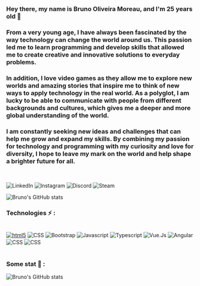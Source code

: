 

### Hey there, my name is Bruno Oliveira Moreau, and I'm 25 years old 👋 

### From a very young age, I have always been fascinated by the way technology can change the world around us. This passion led me to learn programming and develop skills that allowed me to create creative and innovative solutions to everyday problems.

###  In addition, I love video games as they allow me to explore new worlds and amazing stories that inspire me to think of new ways to apply technology in the real world. As a polyglot, I am lucky to be able to communicate with people from different backgrounds and cultures, which gives me a deeper and more global understanding of the world.

###  I am constantly seeking new ideas and challenges that can help me grow and expand my skills. By combining my passion for technology and programming with my curiosity and love for diversity, I hope to leave my mark on the world and help shape a brighter future for all.

 <br/>

![LinkedIn](https://img.shields.io/badge/LinkedIn-0077B5?style=for-the-badge&logo=linkedin&logoColor=white (https://www.linkedin.com/in/bruno-moreau-171584211/))
![Instagram](https://img.shields.io/badge/Instagram-E4405F?style=for-the-badge&logo=instagram&logoColor=white (https://www.instagram.com/whosbart/))
![Discord](https://img.shields.io/badge/Discord-7289DA?style=for-the-badge&logo=discord&logoColor=white (https://discord.com/channels/brunoolv#9795))
![Steam](https://img.shields.io/badge/Steam-000000?style=for-the-badge&logo=steam&logoColor=white (https://steamcommunity.com/profiles/76561198094172734/))


![Bruno's GitHub stats](https://github-readme-stats.vercel.app/api?username=brumo97&show_icons=true&theme=transparent)



###  Technologies  ⚡ : 
<div style ="display: inline_block"> <br/>
<a href="https://www.w3schools.com">
 <img align ="center" src="https://img.shields.io/badge/HTML5-E34F26?style=for-the-badge&logo=html5&logoColor=white" alt ="html5"></a>
<img align ="center" src="https://img.shields.io/badge/CSS3-1572B6?style=for-the-badge&logo=css3&logoColor=white" alt ="CSS">
<img align ="center" src="https://img.shields.io/badge/Bootstrap-563D7C?style=for-the-badge&logo=bootstrap&logoColor=white" alt ="Bootstrap">
<img align ="center" src="https://img.shields.io/badge/JavaScript-F7DF1E?style=for-the-badge&logo=javascript&logoColor=black" alt ="Javascript">
<img align ="center" src="https://img.shields.io/badge/TypeScript-007ACC?style=for-the-badge&logo=typescript&logoColor=white" alt ="Typescript">
<img align ="center" src="https://img.shields.io/badge/Vue.js-35495E?style=for-the-badge&logo=vue.js&logoColor=4FC08D" alt ="Vue.Js">
<img align ="center" src="https://img.shields.io/badge/Angular-DD0031?style=for-the-badge&logo=angular&logoColor=white" alt ="Angular">
<img align ="center" src="https://img.shields.io/badge/MySQL-00000F?style=for-the-badge&logo=mysql&logoColor=white" alt ="CSS">
<img align ="center" src="https://img.shields.io/badge/PHP-777BB4?style=for-the-badge&logo=php&logoColor=white  " alt ="CSS">
</div>
<br/>

### Some stat 🚀 : 

![Bruno's GitHub stats](https://github-readme-stats.vercel.app/api/top-langs/?username=brumo97&theme=blue-green)
